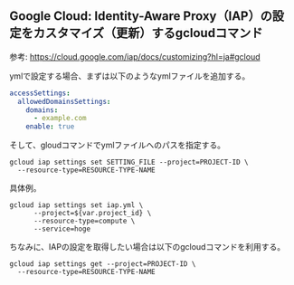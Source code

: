 ## Google Cloud: Identity-Aware Proxy（IAP）の設定をカスタマイズ（更新）するgcloudコマンド

参考: https://cloud.google.com/iap/docs/customizing?hl=ja#gcloud

ymlで設定する場合、まずは以下のようなymlファイルを追加する。

```yml
accessSettings:
  allowedDomainsSettings:
    domains:
      - example.com
    enable: true
```

そして、gloudコマンドでymlファイルへのパスを指定する。

```shell
gcloud iap settings set SETTING_FILE --project=PROJECT-ID \
  --resource-type=RESOURCE-TYPE-NAME
```

具体例。

```shell
gcloud iap settings set iap.yml \
      --project=${var.project_id} \
      --resource-type=compute \
      --service=hoge
```

ちなみに、IAPの設定を取得したい場合は以下のgcloudコマンドを利用する。

```shell
gcloud iap settings get --project=PROJECT-ID \
  --resource-type=RESOURCE-TYPE-NAME
```

